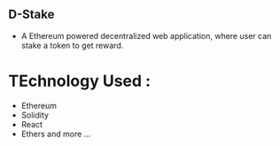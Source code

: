 ## D-Stake

- A Ethereum powered decentralized web application, where user can stake a token to get reward.

# TEchnology Used : 
- Ethereum
- Solidity
- React
- Ethers and more ...